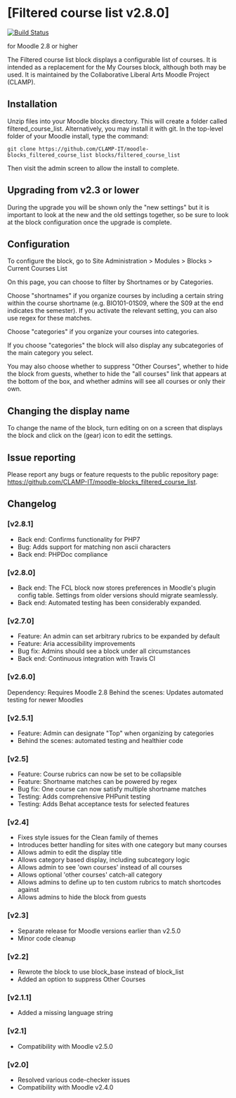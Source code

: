 # [Filtered course list v2.8.0]

[![Build Status](https://travis-ci.org/CLAMP-IT/moodle-blocks_filtered_course_list.svg?branch=master)](https://travis-ci.org/CLAMP-IT/moodle-blocks_filtered_course_list)

for Moodle 2.8 or higher

The Filtered course list block displays a configurable list of courses. It is intended as a replacement for the My Courses block, although both may be used. It is maintained by the Collaborative Liberal Arts Moodle Project (CLAMP).

## Installation

Unzip files into your Moodle blocks directory. This will create a folder called filtered_course_list. Alternatively, you may install it with git. In the top-level folder of your Moodle install, type the command: 

```
git clone https://github.com/CLAMP-IT/moodle-blocks_filtered_course_list blocks/filtered_course_list
```

Then visit the admin screen to allow the install to complete.

## Upgrading from v2.3 or lower

During the upgrade you will be shown only the "new settings" but it is important to look at the new and the old settings together, so be sure to look at the block configuration once the upgrade is complete. 

## Configuration ##

To configure the block, go to Site Administration > Modules > Blocks > Current Courses List

On this page, you can choose to filter by Shortnames or by Categories.

Choose "shortnames" if you organize courses by including a certain string within the course shortname (e.g. BIO101-01S09, where the S09 at the end indicates the semester). If you activate the relevant setting, you can also use regex for these matches.

Choose "categories" if you organize your courses into categories.

If you choose "categories" the block will also display any subcategories of the main category you select.

You may also choose whether to suppress "Other Courses", whether to hide the block from guests, whether to hide the "all courses" link that appears at the bottom of the box, and whether admins will see all courses or only their own.

## Changing the display name ##

To change the name of the block, turn editing on on a screen that displays the block and click on the (gear) icon to edit the settings.

## Issue reporting ##

Please report any bugs or feature requests to the public repository page: <https://github.com/CLAMP-IT/moodle-blocks_filtered_course_list>.

## Changelog ##

### [v2.8.1] ###
* Back end: Confirms functionality for PHP7
* Bug: Adds support for matching non ascii characters
* Back end: PHPDoc compliance

### [v2.8.0] ###
* Back end: The FCL block now stores preferences in Moodle's plugin config table. Settings from older versions should migrate seamlessly.
* Back end: Automated testing has been considerably expanded.

### [v2.7.0] ###
* Feature: An admin can set arbitrary rubrics to be expanded by default
* Feature: Aria accessibility improvements 
* Bug fix: Admins should see a block under all circumstances
* Back end: Continuous integration with Travis CI

### [v2.6.0] ###
Dependency: Requires Moodle 2.8
Behind the scenes: Updates automated testing for newer Moodles

### [v2.5.1] ###
* Feature: Admin can designate "Top" when organizing by categories
* Behind the scenes: automated testing and healthier code

### [v2.5] ###
* Feature: Course rubrics can now be set to be collapsible
* Feature: Shortname matches can be powered by regex
* Bug fix: One course can now satisfy multiple shortname matches
* Testing: Adds comprehensive PHPunit testing
* Testing: Adds Behat acceptance tests for selected features

### [v2.4] ###
* Fixes style issues for the Clean family of themes
* Introduces better handling for sites with one category but many courses
* Allows admin to edit the display title
* Allows category based display, including subcategory logic
* Allows admin to see 'own courses' instead of all courses
* Allows optional 'other courses' catch-all category
* Allows admins to define up to ten custom rubrics to match shortcodes against
* Allows admins to hide the block from guests

### [v2.3] ###
* Separate release for Moodle versions earlier than v2.5.0
* Minor code cleanup

### [v2.2] ###
* Rewrote the block to use block_base instead of block_list
* Added an option to suppress Other Courses

### [v2.1.1] ###
* Added a missing language string

### [v2.1] ###
* Compatibility with Moodle v2.5.0

### [v2.0] ###
* Resolved various code-checker issues
* Compatibility with Moodle v2.4.0
